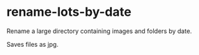 rename-lots-by-date
===================

Rename a large directory containing images and folders by date.

Saves files as jpg.
